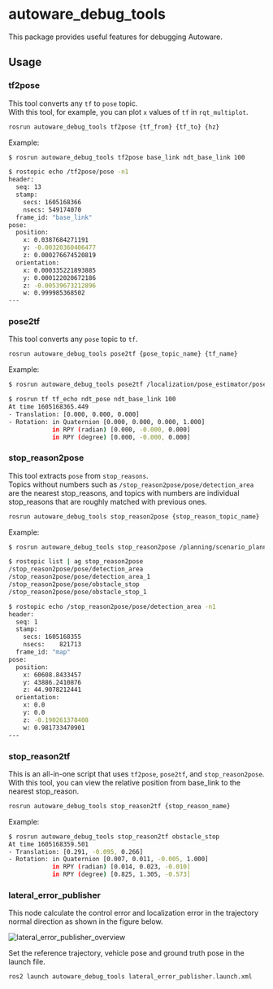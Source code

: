 # autoware_debug_tools

This package provides useful features for debugging Autoware.

## Usage

### tf2pose

This tool converts any `tf` to `pose` topic.  
With this tool, for example, you can plot `x` values of `tf` in `rqt_multiplot`.

```sh
rosrun autoware_debug_tools tf2pose {tf_from} {tf_to} {hz}
```

Example:

```sh
$ rosrun autoware_debug_tools tf2pose base_link ndt_base_link 100

$ rostopic echo /tf2pose/pose -n1
header:
  seq: 13
  stamp:
    secs: 1605168366
    nsecs: 549174070
  frame_id: "base_link"
pose:
  position:
    x: 0.0387684271191
    y: -0.00320360406477
    z: 0.000276674520819
  orientation:
    x: 0.000335221893885
    y: 0.000122020672186
    z: -0.00539673212896
    w: 0.999985368502
---
```

### pose2tf

This tool converts any `pose` topic to `tf`.

```sh
rosrun autoware_debug_tools pose2tf {pose_topic_name} {tf_name}
```

Example:

```sh
$ rosrun autoware_debug_tools pose2tf /localization/pose_estimator/pose ndt_pose

$ rosrun tf tf_echo ndt_pose ndt_base_link 100
At time 1605168365.449
- Translation: [0.000, 0.000, 0.000]
- Rotation: in Quaternion [0.000, 0.000, 0.000, 1.000]
            in RPY (radian) [0.000, -0.000, 0.000]
            in RPY (degree) [0.000, -0.000, 0.000]
```

### stop_reason2pose

This tool extracts `pose` from `stop_reasons`.  
Topics without numbers such as `/stop_reason2pose/pose/detection_area` are the nearest stop_reasons, and topics with numbers are individual stop_reasons that are roughly matched with previous ones.

```sh
rosrun autoware_debug_tools stop_reason2pose {stop_reason_topic_name}
```

Example:

```sh
$ rosrun autoware_debug_tools stop_reason2pose /planning/scenario_planning/status/stop_reasons

$ rostopic list | ag stop_reason2pose
/stop_reason2pose/pose/detection_area
/stop_reason2pose/pose/detection_area_1
/stop_reason2pose/pose/obstacle_stop
/stop_reason2pose/pose/obstacle_stop_1

$ rostopic echo /stop_reason2pose/pose/detection_area -n1
header:
  seq: 1
  stamp:
    secs: 1605168355
    nsecs:    821713
  frame_id: "map"
pose:
  position:
    x: 60608.8433457
    y: 43886.2410876
    z: 44.9078212441
  orientation:
    x: 0.0
    y: 0.0
    z: -0.190261378408
    w: 0.981733470901
---
```

### stop_reason2tf

This is an all-in-one script that uses `tf2pose`, `pose2tf`, and `stop_reason2pose`.  
With this tool, you can view the relative position from base_link to the nearest stop_reason.

```sh
rosrun autoware_debug_tools stop_reason2tf {stop_reason_name}
```

Example:

```sh
$ rosrun autoware_debug_tools stop_reason2tf obstacle_stop
At time 1605168359.501
- Translation: [0.291, -0.095, 0.266]
- Rotation: in Quaternion [0.007, 0.011, -0.005, 1.000]
            in RPY (radian) [0.014, 0.023, -0.010]
            in RPY (degree) [0.825, 1.305, -0.573]
```

### lateral_error_publisher

This node calculate the control error and localization error in the trajectory normal direction as shown in the figure below.

![lateral_error_publisher_overview](./media/lateral_error_publisher.svg)

Set the reference trajectory, vehicle pose and ground truth pose in the launch file.

```sh
ros2 launch autoware_debug_tools lateral_error_publisher.launch.xml
```
